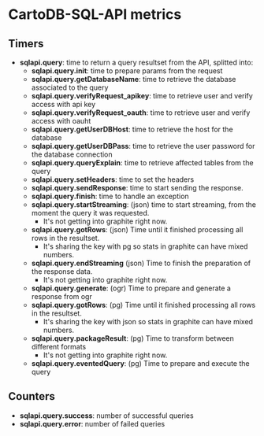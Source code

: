 CartoDB-SQL-API metrics
=======================

## Timers
- **sqlapi.query**: time to return a query resultset from the API, splitted into:
    + **sqlapi.query.init**: time to prepare params from the request
    + **sqlapi.query.getDatabaseName**: time to retrieve the database associated to the query
    + **sqlapi.query.verifyRequest_apikey**: time to retrieve user and verify access with api key
    + **sqlapi.query.verifyRequest_oauth**: time to retrieve user and verify access with oauht
    + **sqlapi.query.getUserDBHost**: time to retrieve the host for the database
    + **sqlapi.query.getUserDBPass**: time to retrieve the user password for the database connection
    + **sqlapi.query.queryExplain**: time to retrieve affected tables from the query
    + **sqlapi.query.setHeaders**: time to set the headers
    + **sqlapi.query.sendResponse**: time to start sending the response.
    + **sqlapi.query.finish**: time to handle an exception
    + **sqlapi.query.startStreaming**: (json) time to start streaming, from the moment the query it was requested.
        * It's not getting into graphite right now.
    + **sqlapi.query.gotRows**: (json) Time until it finished processing all rows in the resultset.
        * It's sharing the key with pg so stats in graphite can have mixed numbers.
    + **sqlapi.query.endStreaming** (json) Time to finish the preparation of the response data.
        * It's not getting into graphite right now.
    + **sqlapi.query.generate**: (ogr) Time to prepare and generate a response from ogr
    + **sqlapi.query.gotRows**: (pg) Time until it finished processing all rows in the resultset.
        *  It's sharing the key with json so stats in graphite can have mixed numbers.
    + **sqlapi.query.packageResult**: (pg) Time to transform between different formats
        * It's not getting into graphite right now.
    + **sqlapi.query.eventedQuery**: (pg) Time to prepare and execute the query

## Counters
- **sqlapi.query.success**: number of successful queries
- **sqlapi.query.error**: number of failed queries
